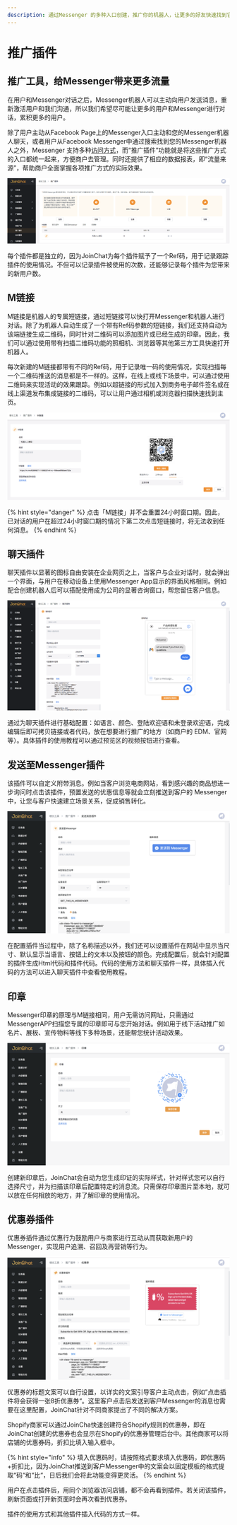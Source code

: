 ```yaml
---
description: 通过Messenger 的多种入口创建，推广你的机器人，让更多的好友快速找到它。
---
```


# 推广插件

## 推广工具，给Messenger带来更多流量 <a id="&#x63A8;&#x5E7F;&#x5DE5;&#x5177;&#xFF0C;&#x7ED9;messenger&#x5E26;&#x6765;&#x66F4;&#x591A;&#x6D41;&#x91CF;"></a>

在用户和Messenger对话之后，Messenger机器人可以主动向用户发送消息，重新激活用户和我们沟通，所以我们希望尽可能让更多的用户和Messenger进行对话，累积更多的用户。

除了用户主动从Facebook Page上的Messenger入口主动和您的Messenger机器人聊天，或者用户从Facebook Messenger中通过搜索找到您的Messenger机器人之外，Messenger 支持多种[访问方式](../../ru-men-jie-shao.md#fang-wen-messenger-ji-qi-ren-fang-shi)，而“推广插件”功能就是将这些推广方式的入口都统一起来，方便商户去管理。同时还提供了相应的数据报表，即“流量来源”，帮助商户全面掌握各项推广方式的实际效果。

![&#x4E94;&#x79CD;&#x63A8;&#x5E7F;&#x63D2;&#x4EF6;](../../.gitbook/assets/image%20%2826%29.png)

每个插件都是独立的，因为JoinChat为每个插件赋予了一个Ref码，用于记录跟踪插件的使用情况。不但可以记录插件被使用的次数，还能够记录每个插件为您带来的新用户数。

## M链接

M链接是机器人的专属短链接，通过短链接可以快打开Messenger和机器人进行对话。除了为机器人自动生成了一个带有Ref码参数的短链接，我们还支持自动为该端链接生成二维码，同时针对二维码可以添加图片或已经生成的印章。因此，我们可以通过使用带有扫描二维码功能的照相机、浏览器等其他第三方工具快速打开机器人。

每次新建的M链接都带有不同的Ref码，用于记录唯一码的使用情况，实现扫描每一个二维码推送的消息都是不一样的。这样，在线上或线下场景中，可以通过使用二维码来实现活动的效果跟踪。例如以超链接的形式加入到商务电子邮件签名或在线上渠道发布集成链接的二维码，可以让用户通过相机或浏览器扫描快速找到主页。

![M&#x8FDE;&#x63A5;](../../.gitbook/assets/image%20%2873%29.png)

{% hint style="danger" %}
点击「M链接」并不会重置24小时窗口期。因此，已对话的用户在超过24小时窗口期的情况下第二次点击短链接时，将无法收到任何消息。
{% endhint %}

## 聊天插件

聊天插件以显著的图标自由安装在企业网页之上，当客户与企业对话时，就会弹出一个界面，与用户在移动设备上使用Messenger App显示的界面风格相同。例如配合创建机器人后可以搭配使用成为公司的显著咨询窗口，帮您留住客户信息。

![&#x804A;&#x5929;&#x63D2;&#x4EF6;](../../.gitbook/assets/image%20%28123%29.png)

通过为聊天插件进行基础配置：如语言、颜色、登陆欢迎语和未登录欢迎语，完成编辑后即可拷贝链接或者代码，放在想要进行推广的地方（如商户的 EDM、官网等）。具体插件的使用教程可以通过预览区的视频按钮进行查看。

## 发送至Messenger插件

该插件可以自定义附带消息。例如当客户浏览电商网站，看到感兴趣的商品想进一步询问时点击该插件，预置发送的优惠信息等就会立刻推送到客户的 Messenger 中，让您与客户快速建立场景关系，促成销售转化。

![&#x53D1;&#x9001;&#x81F3;Messenger&#x63D2;&#x4EF6;](../../.gitbook/assets/image%20%2833%29.png)

在配置插件当过程中，除了名称描述以外，我们还可以设置插件在网站中显示当尺寸、默认显示当语言、按钮上的文本以及按钮的颜色。完成配置后，就会针对配置的插件生成Html代码和插件代码。代码的使用方法和聊天插件一样，具体插入代码的方法可以进入聊天插件中查看使用教程。

## 印章

Messenger印章的原理与M链接相同，用户无需访问网址，只需通过MessengerAPP扫描您专属的印章即可与您开始对话。例如用于线下活动推广如名片、展板、宣传物料等线下多种场景，还能帮您统计活动效果。

![&#x5370;&#x7AE0;](../../.gitbook/assets/image%20%2849%29.png)

创建新印章后，JoinChat会自动为您生成印证的实际样式，针对样式您可以自行选择尺寸，并为扫描该印章后配置特定的消息流。只需保存印章图片至本地，就可以放在任何相放的地方，并了解印章的使用情况。

## 优惠券插件

优惠券插件通过优惠行为鼓励用户与商家进行互动从而获取新用户的Messenger，实现用户追溯、召回及再营销等行为。

![&#x4F18;&#x60E0;&#x5238;&#x63D2;&#x4EF6;](../../.gitbook/assets/image%20%2879%29.png)

优惠券的标题文案可以自行设置，以详实的文案引导客户主动点击，例如“点击插件将会获得一张8折优惠券“。这里客户点击后发送到客户Messenger的消息也需要在这里配置，JoinChat针对不同商家提出了不同的解决方案。

Shopify商家可以通过JoinCha快速创建符合Shopify规则的优惠券，即在JoinChat创建的优惠券也会显示在Shopify的优惠券管理后台中。其他商家可以将店铺的优惠券码，折扣比填入输入框中。

{% hint style="info" %}
填入优惠码时，请按照格式要求填入优惠码，即优惠码+折扣比，因为JoinChat推送到客户Messenger中的文案会以固定模板的格式提取“码“和“比“，日后我们会将此功能变得更灵活。
{% endhint %}

用户在点击插件后，用同个浏览器访问店铺，都不会再看到插件。若关闭该插件，刷新页面或打开新页面时会再次看到优惠券。

插件的使用方式和其他插件插入代码的方式一样。

